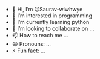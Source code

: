 - 👋 Hi, I’m @Saurav-wiwhwye
- 👀 I’m interested in programming
- 🌱 I’m currently learning python        
- 💞️ I’m looking to collaborate on ...
- 📫 How to reach me ...
- 😄 Pronouns: ...
- ⚡ Fun fact: ...

<!---
Saurav-wiwhwye/Saurav-wiwhwye is a ✨ special ✨ repository because its `README.md` (this file) appears on your GitHub profile.
You can click the Preview link to take a look at your changes.
--->
